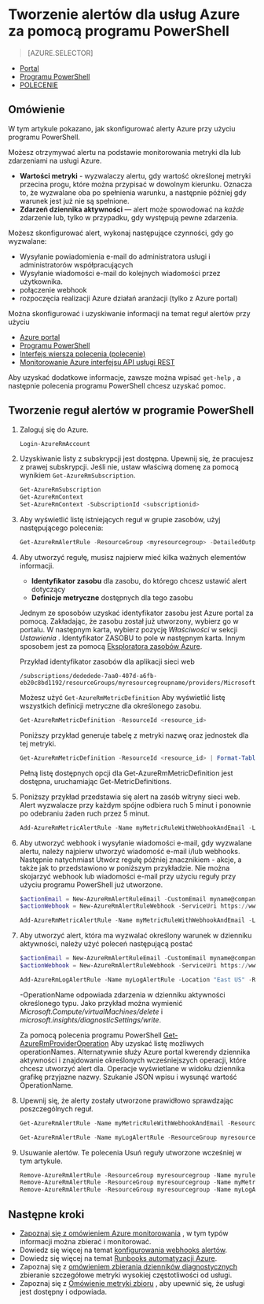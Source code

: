 <properties
    pageTitle="Tworzenie alertów dla usług Azure za pomocą programu PowerShell | Microsoft Azure"
    description="Tworzenie alertów Azure, które może spowodować powiadomienia lub automatyzacji, gdy są spełnione określone warunki za pomocą programu PowerShell."
    authors="rboucher"
    manager="carolz"
    editor=""
    services="monitoring-and-diagnostics"
    documentationCenter="monitoring-and-diagnostics"/>

<tags
    ms.service="monitoring-and-diagnostics"
    ms.workload="na"
    ms.tgt_pltfrm="na"
    ms.devlang="na"
    ms.topic="article"
    ms.date="10/20/2016"
    ms.author="robb"/>

# <a name="use-powershell-to-create-alerts-for-azure-services"></a>Tworzenie alertów dla usług Azure za pomocą programu PowerShell

> [AZURE.SELECTOR]
- [Portal](insights-alerts-portal.md)
- [Programu PowerShell](insights-alerts-powershell.md)
- [POLECENIE](insights-alerts-command-line-interface.md)

## <a name="overview"></a>Omówienie

W tym artykule pokazano, jak skonfigurować alerty Azure przy użyciu programu PowerShell.  

Możesz otrzymywać alertu na podstawie monitorowania metryki dla lub zdarzeniami na usługi Azure.

- **Wartości metryki** - wyzwalaczy alertu, gdy wartość określonej metryki przecina progu, które można przypisać w dowolnym kierunku. Oznacza to, że wyzwalane oba po spełnienia warunku, a następnie później gdy warunek jest już nie są spełnione.    
- **Zdarzeń dziennika aktywności** — alert może spowodować na *każde* zdarzenie lub, tylko w przypadku, gdy występują pewne zdarzenia.

Możesz skonfigurować alert, wykonaj następujące czynności, gdy go wyzwalane:

- Wysyłanie powiadomienia e-mail do administratora usługi i administratorów współpracujących
- Wysyłanie wiadomości e-mail do kolejnych wiadomości przez użytkownika.
- połączenie webhook
- rozpoczęcia realizacji Azure działań aranżacji (tylko z Azure portal)

Można skonfigurować i uzyskiwanie informacji na temat reguł alertów przy użyciu

- [Azure portal](insights-alerts-portal.md)
- [Programu PowerShell](insights-alerts-powershell.md)
- [Interfejs wiersza polecenia (polecenie)](insights-alerts-command-line-interface.md)
- [Monitorowanie Azure interfejsu API usługi REST](https://msdn.microsoft.com/library/azure/dn931945.aspx)


Aby uzyskać dodatkowe informacje, zawsze można wpisać ```get-help``` , a następnie polecenia programu PowerShell chcesz uzyskać pomoc.

## <a name="create-alert-rules-in-powershell"></a>Tworzenie reguł alertów w programie PowerShell

1. Zaloguj się do Azure.   

    ```PowerShell
    Login-AzureRmAccount

    ```

2. Uzyskiwanie listy z subskrypcji jest dostępna. Upewnij się, że pracujesz z prawej subskrypcji. Jeśli nie, ustaw właściwą domenę za pomocą wynikiem `Get-AzureRmSubscription`.

    ```PowerShell
    Get-AzureRmSubscription
    Get-AzureRmContext
    Set-AzureRmContext -SubscriptionId <subscriptionid>
    ```

3.  Aby wyświetlić listę istniejących reguł w grupie zasobów, użyj następującego polecenia:

    ```PowerShell
    Get-AzureRmAlertRule -ResourceGroup <myresourcegroup> -DetailedOutput
    ```

4. Aby utworzyć regułę, musisz najpierw mieć kilka ważnych elementów informacji. 
    - **Identyfikator zasobu** dla zasobu, do którego chcesz ustawić alert dotyczący
    - **Definicje metryczne** dostępnych dla tego zasobu

    Jednym ze sposobów uzyskać identyfikator zasobu jest Azure portal za pomocą. Zakładając, że zasobu został już utworzony, wybierz go w portalu. W następnym karta, wybierz pozycję *Właściwości* w sekcji *Ustawienia* . Identyfikator ZASOBU to pole w następnym karta. Innym sposobem jest za pomocą [Eksploratora zasobów Azure](https://resources.azure.com/).

    Przykład identyfikator zasobów dla aplikacji sieci web

    ```
    /subscriptions/dededede-7aa0-407d-a6fb-eb20c8bd1192/resourceGroups/myresourcegroupname/providers/Microsoft.Web/sites/mywebsitename
    ```

    Możesz użyć `Get-AzureRmMetricDefinition` Aby wyświetlić listę wszystkich definicji metryczne dla określonego zasobu.

    ```PowerShell
    Get-AzureRmMetricDefinition -ResourceId <resource_id>
    ```

    Poniższy przykład generuje tabelę z metryki nazwę oraz jednostek dla tej metryki.

    ```PowerShell
    Get-AzureRmMetricDefinition -ResourceId <resource_id> | Format-Table -Property Name,Unit

    ```
    Pełną listę dostępnych opcji dla Get-AzureRmMetricDefinition jest dostępna, uruchamiając Get-MetricDefinitions.


5. Poniższy przykład przedstawia się alert na zasób witryny sieci web. Alert wyzwalacze przy każdym spójne odbiera ruch 5 minut i ponownie po odebraniu żaden ruch przez 5 minut.

    ```PowerShell
    Add-AzureRmMetricAlertRule -Name myMetricRuleWithWebhookAndEmail -Location "East US" -ResourceGroup myresourcegroup -TargetResourceId /subscriptions/dededede-7aa0-407d-a6fb-eb20c8bd1192/resourceGroups/myresourcegroupname/providers/Microsoft.Web/sites/mywebsitename -MetricName "BytesReceived" -Operator GreaterThan -Threshold 2 -WindowSize 00:05:00 -TimeAggregationOperator Total -Description "alert on any website activity"

    ```

6. Aby utworzyć webhook i wysyłanie wiadomości e-mail, gdy wyzwalane alertu, należy najpierw utworzyć wiadomość e-mail i/lub webhooks. Następnie natychmiast Utwórz regułę później znacznikiem - akcje, a także jak to przedstawiono w poniższym przykładzie. Nie można skojarzyć webhook lub wiadomości e-mail przy użyciu reguły przy użyciu programu PowerShell już utworzone.


    ```PowerShell
    $actionEmail = New-AzureRmAlertRuleEmail -CustomEmail myname@company.com
    $actionWebhook = New-AzureRmAlertRuleWebhook -ServiceUri https://www.contoso.com?token=mytoken

    Add-AzureRmMetricAlertRule -Name myMetricRuleWithWebhookAndEmail -Location "East US" -ResourceGroup myresourcegroup -TargetResourceId /subscriptions/dededede-7aa0-407d-a6fb-eb20c8bd1192/resourceGroups/myresourcegroupname/providers/Microsoft.Web/sites/mywebsitename -MetricName "BytesReceived" -Operator GreaterThan -Threshold 2 -WindowSize 00:05:00 -TimeAggregationOperator Total -Actions $actionEmail, $actionWebhook -Description "alert on any website activity"
    ```


7. Aby utworzyć alert, która ma wyzwalać określony warunek w dzienniku aktywności, należy użyć poleceń następującą postać

    ```PowerShell
    $actionEmail = New-AzureRmAlertRuleEmail -CustomEmail myname@company.com
    $actionWebhook = New-AzureRmAlertRuleWebhook -ServiceUri https://www.contoso.com?token=mytoken

    Add-AzureRmLogAlertRule -Name myLogAlertRule -Location "East US" -ResourceGroup myresourcegroup -OperationName microsoft.web/sites/start/action -Status Succeeded -TargetResourceGroup resourcegroupbeingmonitored -Actions $actionEmail, $actionWebhook
    ```

    -OperationName odpowiada zdarzenia w dzienniku aktywności określonego typu. Jako przykład można wymienić *Microsoft.Compute/virtualMachines/delete* i *microsoft.insights/diagnosticSettings/write*.

    Za pomocą polecenia programu PowerShell [Get-AzureRmProviderOperation](https://msdn.microsoft.com/library/mt603720.aspx) Aby uzyskać listę możliwych operationNames. Alternatywnie służy Azure portal kwerendy dziennika aktywności i znajdowanie określonych wcześniejszych operacji, które chcesz utworzyć alert dla. Operacje wyświetlane w widoku dziennika grafikę przyjazne nazwy. Szukanie JSON wpisu i wysunąć wartość OperationName.   

8. Upewnij się, że alerty zostały utworzone prawidłowo sprawdzając poszczególnych reguł.

    ```PowerShell
    Get-AzureRmAlertRule -Name myMetricRuleWithWebhookAndEmail -ResourceGroup myresourcegroup -DetailedOutput

    Get-AzureRmAlertRule -Name myLogAlertRule -ResourceGroup myresourcegroup -DetailedOutput
    ```

9. Usuwanie alertów. Te polecenia Usuń reguły utworzone wcześniej w tym artykule.

    ```PowerShell
    Remove-AzureRmAlertRule -ResourceGroup myresourcegroup -Name myrule
    Remove-AzureRmAlertRule -ResourceGroup myresourcegroup -Name myMetricRuleWithWebhookAndEmail
    Remove-AzureRmAlertRule -ResourceGroup myresourcegroup -Name myLogAlertRule
    ```

## <a name="next-steps"></a>Następne kroki

* [Zapoznaj się z omówieniem Azure monitorowania](monitoring-overview.md) , w tym typów informacji można zbierać i monitorować.
* Dowiedz się więcej na temat [konfigurowania webhooks alertów](insights-webhooks-alerts.md).
* Dowiedz się więcej na temat [Runbooks automatyzacji Azure](..\automation\automation-starting-a-runbook.md).
* Zapoznaj się z [omówieniem zbierania dzienników diagnostycznych](monitoring-overview-of-diagnostic-logs.md) zbieranie szczegółowe metryki wysokiej częstotliwości od usługi.
* Zapoznaj się z [Omówienie metryki zbioru](insights-how-to-customize-monitoring.md) , aby upewnić się, że usługi jest dostępny i odpowiada.
